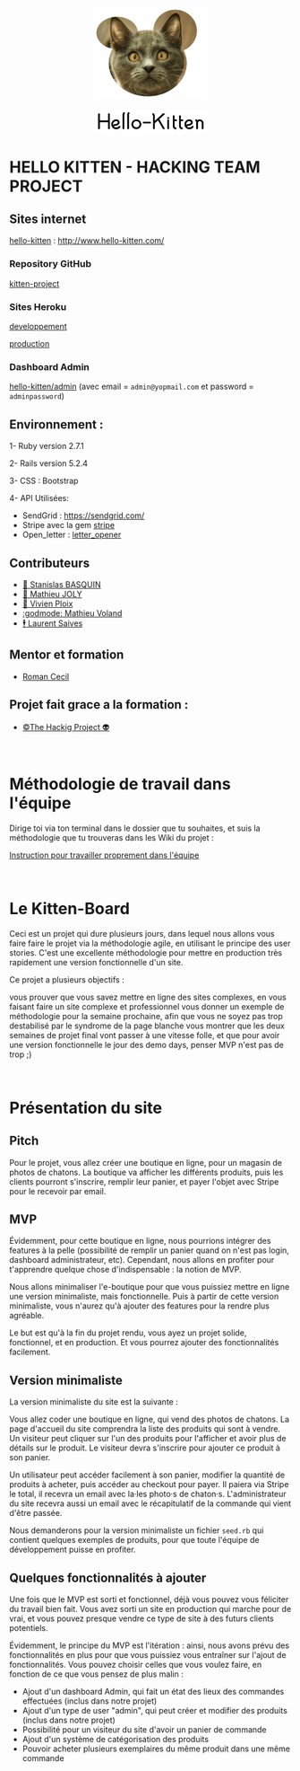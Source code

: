 <p align="center">   <img src="app/assets/images/catlogo.png?raw=true" width="200"> </p> <p align="center">   <img src="app/assets/images/hello-kitten.png?raw=true" width="200"> </p>

# HELLO KITTEN - HACKING TEAM PROJECT

## Sites internet
[hello-kitten](http://www.hello-kitten.com/) : http://www.hello-kitten.com/

### Repository GitHub
[kitten-project](https://github.com/the-hacking-team/kitten-project)

### Sites Heroku
[developpement](https://develop-hello-kitten.herokuapp.com)

[production](https://hello-kitten.herokuapp.com)

### Dashboard Admin

[hello-kitten/admin](http://www.hello-kitten.com/admin) (avec email =  `admin@yopmail.com` et password = `adminpassword`)

## Environnement :

1- Ruby version 2.7.1

2- Rails version 5.2.4

3- CSS : Bootstrap

4- API Utilisées:

* SendGrid : https://sendgrid.com/
* Stripe avec la gem [stripe](https://github.com/stripe/stripe-ruby) 
* Open_letter : [letter_opener](https://github.com/ryanb/letter_opener)

## Contributeurs

- [:bell: Stanislas BASQUIN](https://github.com/StanislasBASQUIN)
- [:mega: Mathieu JOLY](https://github.com/mathieu-superpose)
- [:santa: Vivien Ploix](https://github.com/Vivien-Ploix)
- [:godmode: Mathieu Voland](https://github.com/mvoland)
- [:business_suit_levitating: Laurent Saives](https://github.com/Laurent-Gi)

## Mentor et formation
- [Roman Cecil](https://github.com/Roman-Cecile)

## Projet fait grace a la formation :
- [©The Hackig Project 👽](https://www.thehackingproject.org/)

<br>

# Méthodologie de travail dans l'équipe
Dirige toi via ton terminal dans le dossier que tu souhaites, et suis la méthodologie que tu trouveras dans les Wiki du projet :

[Instruction pour travailler proprement dans l'équipe](https://github.com/the-hacking-team/kitten-project/wiki/Workflow-GitHub)

<br>

# Le Kitten-Board
Ceci est un projet qui dure plusieurs jours, dans lequel nous allons vous faire faire le projet via la méthodologie agile, en utilisant le principe des user stories. C'est une excellente méthodologie pour mettre en production très rapidement une version fonctionnelle d'un site.

Ce projet a plusieurs objectifs :

vous prouver que vous savez mettre en ligne des sites complexes, en vous faisant faire un site complexe et professionnel
vous donner un exemple de méthodologie pour la semaine prochaine, afin que vous ne soyez pas trop destabilisé par le syndrome de la page blanche
vous montrer que les deux semaines de projet final vont passer à une vitesse folle, et que pour avoir une version fonctionnelle le jour des demo days, penser MVP n'est pas de trop ;)

<br>

# Présentation du site
## Pitch
Pour le projet, vous allez créer une boutique en ligne, pour un magasin de photos de chatons. La boutique va afficher les différents produits, puis les clients pourront s'inscrire, remplir leur panier, et payer l'objet avec Stripe pour le recevoir par email.

## MVP
Évidemment, pour cette boutique en ligne, nous pourrions intégrer des features à la pelle (possibilité de remplir un panier quand on n'est pas login, dashboard administrateur, etc). Cependant, nous allons en profiter pour t'apprendre quelque chose d'indispensable : la notion de MVP.

Nous allons minimaliser l'e-boutique pour que vous puissiez mettre en ligne une version minimaliste, mais fonctionnelle. Puis à partir de cette version minimaliste, vous n'aurez qu'à ajouter des features pour la rendre plus agréable.

Le but est qu'à la fin du projet rendu, vous ayez un projet solide, fonctionnel, et en production. Et vous pourrez ajouter des fonctionnalités facilement.

## Version minimaliste
La version minimaliste du site est la suivante :

Vous allez coder une boutique en ligne, qui vend des photos de chatons. La page d'accueil du site comprendra la liste des produits qui sont à vendre. Un visiteur peut cliquer sur l'un des produits pour l'afficher et avoir plus de détails sur le produit. Le visiteur devra s'inscrire pour ajouter ce produit à son panier.

Un utilisateur peut accéder facilement à son panier, modifier la quantité de produits à acheter, puis accéder au checkout pour payer. Il paiera via Stripe le total, il recevra un email avec la·les photo·s de chaton·s. L'administrateur du site recevra aussi un email avec le récapitulatif de la commande qui vient d'être passée.

Nous demanderons pour la version minimaliste un fichier `seed.rb` qui contient quelques exemples de produits, pour que toute l'équipe de développement puisse en profiter.

## Quelques fonctionnalités à ajouter
Une fois que le MVP est sorti et fonctionnel, déjà vous pouvez vous féliciter du travail bien fait. Vous avez sorti un site en production qui marche pour de vrai, et vous pouvez presque vendre ce type de site à des futurs clients potentiels.

Évidemment, le principe du MVP est l'itération : ainsi, nous avons prévu des fonctionnalités en plus pour que vous puissiez vous entraîner sur l'ajout de fonctionnalités. Vous pouvez choisir celles que vous voulez faire, en fonction de ce que vous pensez de plus malin :

- Ajout d'un dashboard Admin, qui fait un état des lieux des commandes effectuées (inclus dans notre projet)
- Ajout d'un type de user "admin", qui peut créer et modifier des produits (inclus dans notre projet)
- Possibilité pour un visiteur du site d'avoir un panier de commande
- Ajout d'un système de catégorisation des produits
- Pouvoir acheter plusieurs exemplaires du même produit dans une même commande
